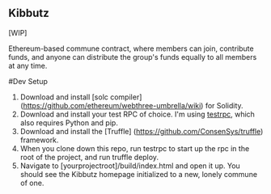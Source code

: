## Kibbutz
[WIP]

Ethereum-based commune contract, where members can join, contribute funds, and anyone can distribute the group's funds equally to all members at any time.


#Dev Setup

1. Download and install [solc compiler] (https://github.com/ethereum/webthree-umbrella/wiki) for Solidity.
2. Download and install your test RPC of choice. I'm using [testrpc](https://github.com/ConsenSys/eth-testrpc), which also requires Python and pip.
3. Download and install the [Truffle] (https://github.com/ConsenSys/truffle) framework.
4. When you clone down this repo, run testrpc to start up the rpc in the root of the project, and run truffle deploy.
5. Navigate to [yourprojectroot]/build/index.html and open it up. You should see the Kibbutz homepage initialized to a new, lonely commune of one.
